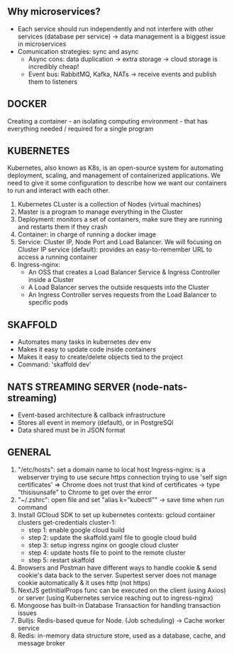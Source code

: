 ## Why microservices?

- Each service should run independently and not interfere with other services (database per service) -> data management is a biggest issue in microservices
- Comunication strategies: sync and async
  - Async cons: data duplication -> extra storage -> cloud storage is incredibly cheap!
  - Event bus: RabbitMQ, Kafka, NATs -> receive events and publish them to listeners

## DOCKER

Creating a container - an isolating computing environment - that has everything needed / required
for a single program

## KUBERNETES

Kubernetes, also known as K8s, is an open-source system for automating deployment, scaling, and management of containerized applications. We need to give it some configuration to describe how we want our containers to run and interact with each other.

1. Kubernetes CLuster is a collection of Nodes (virtual machines)
2. Master is a program to manage everything in the Cluster
3. Deployment: monitors a set of containers, make sure they are running and restarts them if they crash
4. Container: in charge of running a docker image
5. Service: Cluster IP, Node Port and Load Balancer. We will focusing on Cluster IP service (default): provides an easy-to-remember URL to access a running container
6. Ingress-nginx:
   - An OSS that creates a Load Balancer Service & Ingress Controller inside a Cluster
   - A Load Balancer serves the outside resquests into the Cluster
   - An Ingress Controller serves requests from the Load Balancer to specific pods

## SKAFFOLD

- Automates many tasks in kubernetes dev env
- Makes it easy to update code inside containers
- Makes it easy to create/delete objects tied to the project
- Command: 'skaffold dev'

## NATS STREAMING SERVER (node-nats-streaming)

- Event-based architecture & callback infrastructure
- Stores all event in memory (default), or in PostgreSQl
- Data shared must be in JSON format

## GENERAL

1. "/etc/hosts": set a domain name to local host
   Ingress-nginx: is a webserver trying to use secure https connection trying to use 'self sign certificates' => Chrome does not trust that kind of certificates -> type "thisisunsafe" to Chrome to get over the error
2. "~/.zshrc": open file and set "alias k="kubectl"" -> save time when run command
3. Install GCloud SDK to set up kubernetes contexts: gcloud container clusters get-credentials cluster-1:
   - step 1: enable google cloud build
   - step 2: update the skaffold.yaml file to google cloud build
   - step 3: setup ingress nginx on google cloud cluster
   - step 4: update hosts file to point to the remote cluster
   - step 5: restart skaffold
4. Browsers and Postman have different ways to handle cookie & send cookie's data back to the server. Supertest server does not manage cookie automatically & it uses http (not https)
5. NextJS getInitialProps func can be executed on the client (using Axios) or server (using Kubernetes service reaching out to ingress-nginx)
6. Mongoose has built-in Database Transaction for handling transaction issues
7. Bulljs: Redis-based queue for Node. (Job scheduling) -> Cache worker service
8. Redis: in-memory data structure store, used as a database, cache, and message broker
